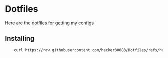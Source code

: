 # Dotfiles
Here are the dotfiles for getting my configs

## Installing

```sh
    curl https://raw.githubusercontent.com/hacker30083/Dotfiles/refs/heads/main/setup.sh | sh
```
